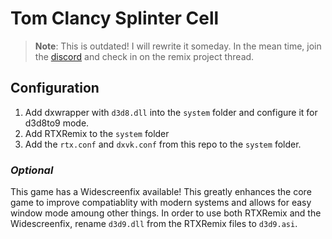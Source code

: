 # Tom Clancy Splinter Cell

> **Note**:
> This is outdated! I will rewrite it someday. In the mean time, join the [discord](discord.gg/rtxremix) and check in on the remix project thread.

## Configuration

1. Add dxwrapper with `d3d8.dll` into the `system` folder and configure it for d3d8to9 mode.
2. Add RTXRemix to the `system` folder
3. Add the `rtx.conf` and `dxvk.conf` from this repo to the `system` folder.

### _Optional_
This game has a Widescreenfix available! This greatly enhances the core game to improve compatiablity with modern systems and allows for easy window mode amoung other things. In order to use both RTXRemix and the Widescreenfix, rename `d3d9.dll` from the RTXRemix files to `d3d9.asi`.